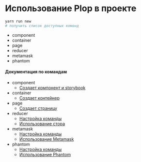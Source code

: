 # Использование Plop в проекте
```bash
yarn run new
# получить список доступных команд
```
- component
- container
- page
- reducer
- metamask
- phantom 

#### Документация по командам
- component 
  * [Создает компонент и storybook](component/usage.md)
- container 
  * [Создает контейнер](container/usage.md)
- page 
  * [Создает страницу](page/usage.md)
- reducer 
  * [Настройка команды](reducer/setup.md) 
  * [Использование стора](reducer/usage.md)
- metamask 
  * [Настройка команды](metamask/setup.md) 
  * [Использование Metamask](metamask/usage.md)
- phantom 
  * [Настройка команды](phantom/setup.md) 
  * [Использование Phantom](phantom/usage.md)
